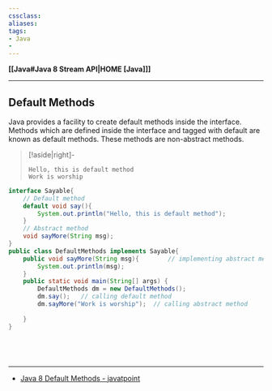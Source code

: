 ```yaml
---
cssclass:
aliases:
tags:
- Java
- 
---
```

**[[Java#Java 8 Stream API|HOME [Java]]]**

---
## Default Methods
Java provides a facility to create default methods inside the interface. Methods which are defined inside the interface and tagged with default are known as default methods. These methods are non-abstract methods.
>[!aside|right]-
> ```
> Hello, this is default method
> Work is worship
> ```

```java
interface Sayable{  
    // Default method   
    default void say(){  
        System.out.println("Hello, this is default method");  
    }  
    // Abstract method  
    void sayMore(String msg);  
}  
public class DefaultMethods implements Sayable{  
    public void sayMore(String msg){        // implementing abstract method   
        System.out.println(msg);  
    }  
    public static void main(String[] args) {  
        DefaultMethods dm = new DefaultMethods();  
        dm.say();   // calling default method  
        dm.sayMore("Work is worship");  // calling abstract method  
  
    }  
}  
```

<br>

# 
---
- [Java 8 Default Methods - javatpoint](https://www.javatpoint.com/java-default-methods)